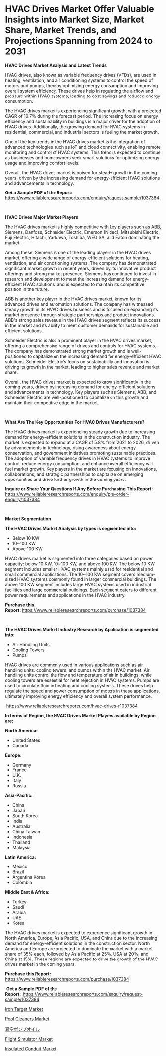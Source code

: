 <p><h1>HVAC Drives Market Offer Valuable Insights into Market Size, Market Share, Market Trends, and Projections Spanning from 2024 to 2031</h1></p><p><strong>HVAC Drives Market Analysis and Latest Trends</strong></p>
<p><p>HVAC drives, also known as variable frequency drives (VFDs), are used in heating, ventilation, and air conditioning systems to control the speed of motors and pumps, thereby optimizing energy consumption and improving overall system efficiency. These drives help in regulating the airflow and pressure within HVAC systems, leading to cost savings and reduced energy consumption.</p><p>The HVAC drives market is experiencing significant growth, with a projected CAGR of 10.7% during the forecast period. The increasing focus on energy efficiency and sustainability in buildings is a major driver for the adoption of HVAC drives. Additionally, the growing demand for HVAC systems in residential, commercial, and industrial sectors is fueling the market growth.</p><p>One of the key trends in the HVAC drives market is the integration of advanced technologies such as IoT and cloud connectivity, enabling remote monitoring and control of HVAC systems. This trend is expected to continue as businesses and homeowners seek smart solutions for optimizing energy usage and improving comfort levels.</p><p>Overall, the HVAC drives market is poised for steady growth in the coming years, driven by the increasing demand for energy-efficient HVAC solutions and advancements in technology.</p></p>
<p><strong>Get a Sample PDF of the Report:&nbsp;</strong> <a href="https://www.reliableresearchreports.com/enquiry/request-sample/1037384">https://www.reliableresearchreports.com/enquiry/request-sample/1037384</a></p>
<p>&nbsp;</p>
<p><strong>HVAC Drives Major Market Players</strong></p>
<p><p>The HVAC drives market is highly competitive with key players such as ABB, Siemens, Danfoss, Schneider Electric, Emerson (Nidec), Mitsubishi Electric, Fuji Electric, Hitachi, Yaskawa, Toshiba, WEG SA, and Eaton dominating the market. </p><p>Among these, Siemens is one of the leading players in the HVAC drives market, offering a wide range of energy-efficient solutions for heating, ventilation, and air conditioning systems. The company has demonstrated significant market growth in recent years, driven by its innovative product offerings and strong market presence. Siemens has continued to invest in research and development to meet the increasing demand for energy-efficient HVAC solutions, and is expected to maintain its competitive position in the future.</p><p>ABB is another key player in the HVAC drives market, known for its advanced drives and automation solutions. The company has witnessed steady growth in its HVAC drives business and is focused on expanding its market presence through strategic partnerships and product innovations. ABB's strong sales revenue in the HVAC drives segment reflects its success in the market and its ability to meet customer demands for sustainable and efficient solutions.</p><p>Schneider Electric is also a prominent player in the HVAC drives market, offering a comprehensive range of drives and controls for HVAC systems. The company has demonstrated strong market growth and is well-positioned to capitalize on the increasing demand for energy-efficient HVAC solutions. Schneider Electric’s focus on sustainability and innovation is driving its growth in the market, leading to higher sales revenue and market share.</p><p>Overall, the HVAC drives market is expected to grow significantly in the coming years, driven by increasing demand for energy-efficient solutions and advancements in technology. Key players such as Siemens, ABB, and Schneider Electric are well-positioned to capitalize on this growth and maintain their competitive edge in the market.</p></p>
<p>&nbsp;</p>
<p><strong>What Are The Key Opportunities For HVAC Drives Manufacturers?</strong></p>
<p><p>The HVAC drives market is experiencing steady growth due to increasing demand for energy-efficient solutions in the construction industry. The market is expected to expand at a CAGR of 5.8% from 2021 to 2026, driven by advancements in technology, rising awareness about energy conservation, and government initiatives promoting sustainable practices. The adoption of variable frequency drives in HVAC systems to improve control, reduce energy consumption, and enhance overall efficiency will fuel market growth. Key players in the market are focusing on innovations, collaborations, and strategic partnerships to capitalize on emerging opportunities and drive further growth in the coming years.</p></p>
<p><strong>Inquire or Share Your Questions If Any Before Purchasing This Report:</strong> <a href="https://www.reliableresearchreports.com/enquiry/pre-order-enquiry/1037384">https://www.reliableresearchreports.com/enquiry/pre-order-enquiry/1037384</a></p>
<p>&nbsp;</p>
<p><strong>Market Segmentation</strong></p>
<p><strong>The HVAC Drives Market Analysis by types is segmented into:</strong></p>
<p><ul><li>Below 10 KW</li><li>10~100 KW</li><li>Above 100 KW</li></ul></p>
<p><p>HVAC drives market is segmented into three categories based on power capacity: below 10 KW, 10~100 KW, and above 100 KW. The below 10 KW segment includes smaller HVAC systems mainly used for residential and small commercial applications. The 10~100 KW segment covers medium-sized HVAC systems commonly found in larger commercial buildings. The above 100 KW segment includes large HVAC systems used in industrial facilities and large commercial buildings. Each segment caters to different power requirements and applications in the HVAC industry.</p></p>
<p><strong>Purchase this Report:&nbsp;</strong><a href="https://www.reliableresearchreports.com/purchase/1037384">https://www.reliableresearchreports.com/purchase/1037384</a></p>
<p>&nbsp;</p>
<p><strong>The HVAC Drives Market Industry Research by Application is segmented into:</strong></p>
<p><ul><li>Air Handling Units</li><li>Cooling Towers</li><li>Pumps</li></ul></p>
<p><p>HVAC drives are commonly used in various applications such as air handling units, cooling towers, and pumps within the HVAC market. Air handling units control the flow and temperature of air in buildings, while cooling towers are essential for heat rejection in HVAC systems. Pumps are used to circulate fluid in heating and cooling systems. These drives help regulate the speed and power consumption of motors in these applications, ultimately improving energy efficiency and overall system performance.</p></p>
<p><a href="https://www.reliableresearchreports.com/hvac-drives-r1037384">&nbsp;https://www.reliableresearchreports.com/hvac-drives-r1037384</a></p>
<p><strong>In terms of Region, the HVAC Drives Market Players available by Region are:</strong></p>
<p>
    <p> <strong> North America: </strong>
        <ul>
            <li>United States</li>
            <li>Canada</li>
        </ul>
        </p> 
    <p> <strong> Europe: </strong>
        <ul>
            <li>Germany</li>
            <li>France</li>
            <li>U.K.</li>
            <li>Italy</li>
            <li>Russia</li>
        </ul>
        </p> 
    <p> <strong> Asia-Pacific: </strong>
        <ul>
            <li>China</li>
            <li>Japan</li>
            <li>South Korea</li>
            <li>India</li>
            <li>Australia</li>
            <li>China Taiwan</li>
            <li>Indonesia</li>
            <li>Thailand</li>
            <li>Malaysia</li>
        </ul>
        </p> 
    <p> <strong> Latin America: </strong>
        <ul>
            <li>Mexico</li>
            <li>Brazil</li>
            <li>Argentina Korea</li>
            <li>Colombia</li>
        </ul>
        </p> 
    <p> <strong> Middle East & Africa: </strong>
        <ul>
            <li>Turkey</li>
            <li>Saudi</li>
            <li>Arabia</li>
            <li>UAE</li>
            <li>Korea</li>
        </ul>
    </p>
    </p>
<p><p>The HVAC drives market is expected to experience significant growth in North America, Europe, Asia Pacific, USA, and China due to the increasing demand for energy-efficient solutions in the construction sector. North America and Europe are projected to dominate the market with a market share of 35% each, followed by Asia Pacific at 25%, USA at 20%, and China at 15%. These regions are expected to drive the growth of the HVAC drives market in the coming years.</p></p>
<p><strong>Purchase this Report: </strong><a href="https://www.reliableresearchreports.com/purchase/1037384">https://www.reliableresearchreports.com/purchase/1037384</a></p>
<p>&nbsp;<strong>Get a Sample PDF of the Report:&nbsp;&nbsp;</strong><a href="https://www.reliableresearchreports.com/enquiry/request-sample/1037384">https://www.reliableresearchreports.com/enquiry/request-sample/1037384</a></p>
<p><strong></strong></p>
<p><p><a href="https://issuu.com/reportprime-2/docs/iron-target-market-size-2030.pptx">Iron Target Market</a></p><p><a href="https://github.com/guneycigdem35/Market-Research-Report-List-3/blob/main/pool-cleaners-market.md">Pool Cleaners Market</a></p><p><a href="https://github.com/ihabdkwlxs948/Market-Research-Report-List-1/blob/main/450897632186.md">真空ポンプオイル</a></p><p><a href="https://github.com/biheemgalvinlouises6hokrh3h/Market-Research-Report-List-2/blob/main/flight-simulator-market.md">Flight Simulator Market</a></p><p><a href="https://issuu.com/reportprime-2/docs/insulated-conduit-market-size-2030.pptx">Insulated Conduit Market</a></p></p>